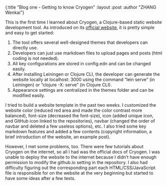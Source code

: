 {:title  "Blog one - Getting to know Cryogen"
 :layout :post
 :author "ZHANG Wenkai"}

This is the first time I learned about Cryogen, a Clojure-based static website development tool. As introduced on its [official website](http://cryogenweb.org/), it is pretty simple and easy to get started:
1.	The tool offers several well-designed themes that developers can directly use.
2.	Developers can just use markdown files to upload pages and posts (html coding is not needed).
3.	All key configurations are stored in config.edn and can be changed easily.
4.	After installing Leiningen or Clojure CLI, the developer can generate the website locally at localhost: 3000 using the command “lein serve” (in Leiningen) or “clojure -X: serve” (in Clojure CLI).
5.	Appearance settings are centralized in the themes folder and can be modified easily.

I tried to build a website template in the past two weeks. I customized the website color (reduced red area and made the color contrast more balanced), font-size (decreased the font-size), icon (added unique icon, and GitHub icon linked to the repositories), navbar (changed the order of navbar and deleted a few useless options), etc. I also tried some key markdown features and added a few contents (copyright information, a brief introduction of the website, an example post).

However, I met some problems, too. There were few tutorials about Cryogen on the internet, so all I had was the official docs of Cryogen. I was unable to deploy the website to the internet because I didn’t have enough permission to modify the github.io setting in the repository. I also had difficulty figuring out the corresponding part each HTML/CSS/JavaScript file is responsible for on the website at the very beginning but started to have some ideas after a few tests.